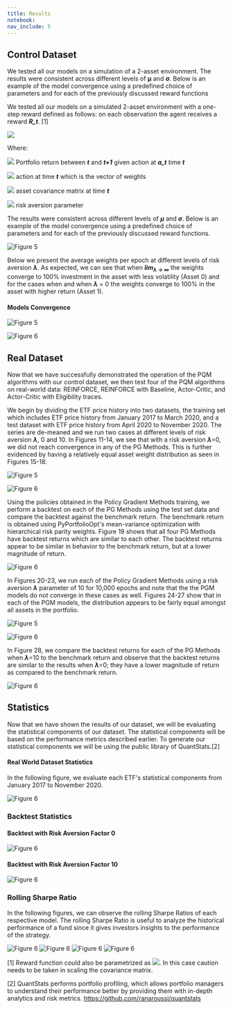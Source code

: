 ```yaml
---
title: Results
notebook:
nav_include: 5
---
```


## Control Dataset

We tested all our models on a simulation of a 2-asset environment. The results were consistent across different levels of **μ** and **σ**. Below is an example of the model convergence using a predefined choice of parameters and for each of the previously discussed reward functions 

We tested all our models on a simulated 2-asset environment with a one-step reward defined as follows: on each observation the agent receives a reward ***R_t***. [1]

<img src="https://render.githubusercontent.com/render/math?math=R_t =  \Delta\Pi_t -\lambda a_t^T\Sigma a_t">

Where:

<img src="https://render.githubusercontent.com/render/math?math=\Delta\Pi_t="> Portfolio return between ***t*** and ***t+1*** given action at ***a_t*** time ***t***

<img src="https://render.githubusercontent.com/render/math?math=a_t="> action at time ***t*** which is the vector of weights

<img src="https://render.githubusercontent.com/render/math?math=\Sigma="> asset covariance matrix at time ***t***

<img src="https://render.githubusercontent.com/render/math?math=\lambda="> risk aversion parameter

The results were consistent across different levels of ***μ*** and ***σ***. Below is an example of the model convergence using a predefined choice of parameters and for each of the previously discussed reward functions.

![Figure 5](https://raw.githubusercontent.com/nikatpatel/epsilon-greedy-quants/main/_assets/model_convergence_reward_functions.png "model_convergence_reward_functions")


Below we present the average weights per epoch at different levels of risk aversion ***λ***. As expected, we can see that when ***lim<sub>*λ* → ∞</sub>*** the weights converge to 100% investment in the asset with less volatility (Asset 0) and for the cases when and when ***λ*** = 0 the weights converge to 100% in the asset with higher return (Asset 1).


#### Models Convergence

![Figure 5](https://raw.githubusercontent.com/nikatpatel/epsilon-greedy-quants/main/_assets/model_convergence_1_new.png)

![Figure 6](https://raw.githubusercontent.com/nikatpatel/epsilon-greedy-quants/main/_assets/model_convergence_2_new.png)


## Real Dataset

Now that we have successfully demonstrated the operation of the PQM algorithms with our control dataset, we then test four of the PQM algorithms on real-world data: REINFORCE, REINFORCE with Baseline, Actor-Critic, and Actor-Critic with Eligibility traces.

We begin by dividing the ETF price history into two datasets, the training set which includes ETF price history from January 2017 to March 2020, and a test dataset with ETF price history from April 2020 to November 2020. The series are de-meaned and we run two cases at different levels of risk aversion ***λ***, 0 and 10. In Figures 11-14, we see that with a risk aversion ***λ***=0, we did not reach convergence in any of the PG Methods. This is further evidenced by having a relatively equal asset weight distribution as seen in Figures 15-18. 

![Figure 5](https://raw.githubusercontent.com/nikatpatel/epsilon-greedy-quants/main/_assets/rewards_11_12.png)

![Figure 6](https://raw.githubusercontent.com/nikatpatel/epsilon-greedy-quants/main/_assets/figures_13_18.png)

Using the policies obtained in the Policy Gradient Methods training, we perform a backtest on each of the PG Methods using the test set data and compare the backtest against the benchmark return.  The benchmark return is obtained using PyPortfolioOpt's mean-variance optimization with hierarchical risk parity weights.  Figure 19 shows that all four PG Methods have backtest returns which are similar to each other.  The backtest returns appear to be similar in behavior to the benchmark return, but at a lower magnitude of return.

![Figure 6](https://raw.githubusercontent.com/nikatpatel/epsilon-greedy-quants/main/_assets/risk_aversion_0.png)

In Figures 20-23, we run each of the Policy Gradient Methods using a risk aversion ***λ*** parameter of 10 for 10,000 epochs and note that the the PGM models do not converge in these cases as well. Figures 24-27 show that in each of the PGM models, the distribution appears to be fairly equal amongst all assets in the portfolio. 

![Figure 5](https://raw.githubusercontent.com/nikatpatel/epsilon-greedy-quants/main/_assets/figures_20_25.png)

![Figure 6](https://raw.githubusercontent.com/nikatpatel/epsilon-greedy-quants/main/_assets/figures_26_27.png)

In Figure 28, we compare the backtest returns for each of the PG Methods when ***λ***=10 to the benchmark return and observe that the backtest returns are similar to the results when ***λ***=0; they have a lower magnitude of return as compared to the benchmark return. 

![Figure 6](https://raw.githubusercontent.com/nikatpatel/epsilon-greedy-quants/main/_assets/risk_aversion_10.png)


## Statistics

Now that we have shown the results of our dataset, we will be evaluating the statistical components of our dataset. The statistical components will be based on the performance metrics described earlier. To generate our statistical components we will be using the public library of QuantStats.[2]


#### Real World Dataset Statistics
In the following figure, we evaluate each ETF's statistical components from January 2017 to November 2020. 

![Figure 6](https://raw.githubusercontent.com/nikatpatel/epsilon-greedy-quants/main/_assets/Real_Dataset_Statistics.png)

### Backtest Statistics

#### Backtest with Risk Aversion Factor 0
![Figure 6](https://raw.githubusercontent.com/nikatpatel/epsilon-greedy-quants/main/_assets/BackTest_RiskAversion0_Statistics.png)

#### Backtest with Risk Aversion Factor 10
![Figure 6](https://raw.githubusercontent.com/nikatpatel/epsilon-greedy-quants/main/_assets/BackTest_RiskAversion1000_Statistics.png)

### Rolling Sharpe Ratio

In the following figures, we can observe the rolling Sharpe Ratios of each respective model. The rolling Sharpe Ratio is useful to analyze the historical performance of a fund since it gives investors insights to the performance of the strategy.

![Figure 6](https://raw.githubusercontent.com/nikatpatel/epsilon-greedy-quants/main/_assets/rolling_sharpe_reinforce.png)
![Figure 6](https://raw.githubusercontent.com/nikatpatel/epsilon-greedy-quants/main/_assets/rolling_sharpe_reinforce_baseline.png)
![Figure 6](https://raw.githubusercontent.com/nikatpatel/epsilon-greedy-quants/main/_assets/rolling_sharpe_ac_no_trace.png)
![Figure 6](https://raw.githubusercontent.com/nikatpatel/epsilon-greedy-quants/main/_assets/rolling_sharpe_ac_trace.png)










[1] Reward function could also be parametrized as <img src="https://render.githubusercontent.com/render/math?math=R_t = \lambda\Delta\Pi_t -(1-\lambda) a_t^T\Sigma a_t">. In this case caution needs to be taken in scaling the covariance matrix.

[2] QuantStats performs portfolio profiling, which allows portfolio managers to understand their performance better by providing them with in-depth analytics and risk metrics. <https://github.com/ranaroussi/quantstats>

